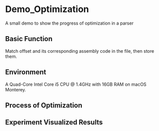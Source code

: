 # Demo_Optimization
A small demo to show the progress of optimization in a parser

## Basic Function

Match offset and its corresponding assembly code in the file, then store them.

## Environment

A Quad-Core Intel Core i5 CPU @ 1.4GHz with 16GB RAM on macOS Monterey.


## Process of Optimization



## Experiment Visualized Results
